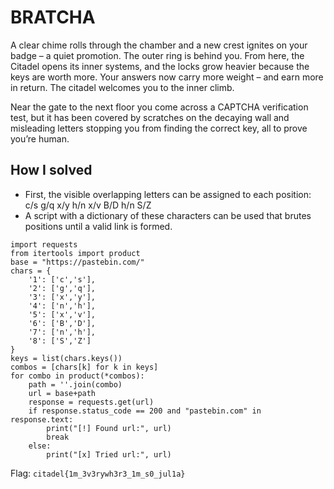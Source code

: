# BRATCHA
A clear chime rolls through the chamber and a new crest ignites on your badge – a quiet promotion. The outer ring is behind you. From here, the Citadel opens its inner systems, and the locks grow heavier because the keys are worth more. Your answers now carry more weight – and earn more in return. The citadel welcomes you to the inner climb.

Near the gate to the next floor you come across a CAPTCHA verification test, but it has been covered by scratches on the decaying wall and misleading letters stopping you from finding the correct key, all to prove you’re human.

## How I solved
- First, the visible overlapping letters can be assigned to each position: c/s g/q x/y h/n x/v B/D h/n S/Z
- A script with a dictionary of these characters can be used that brutes positions until a valid link is formed.
```
import requests
from itertools import product
base = "https://pastebin.com/"
chars = {
    '1': ['c','s'],
    '2': ['g','q'],
    '3': ['x','y'],
    '4': ['n','h'],
    '5': ['x','v'],
    '6': ['B','D'],
    '7': ['n','h'],
    '8': ['S','Z']
}
keys = list(chars.keys())
combos = [chars[k] for k in keys]
for combo in product(*combos):
    path = ''.join(combo)
    url = base+path
    response = requests.get(url)
    if response.status_code == 200 and "pastebin.com" in response.text:
        print("[!] Found url:", url)
        break
    else:
        print("[x] Tried url:", url)
```
Flag: `citadel{1m_3v3rywh3r3_1m_s0_jul1a}`
